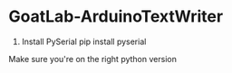 # GoatLab-ArduinoTextWriter

1. Install PySerial
pip install pyserial

Make sure you're on the right python version
